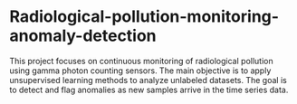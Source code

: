 # Radiological-pollution-monitoring-anomaly-detection
This project focuses on continuous monitoring of radiological pollution using gamma photon counting sensors. The main objective is to apply unsupervised learning methods to analyze unlabeled datasets. The goal is to detect and flag anomalies as new samples arrive in the time series data.
